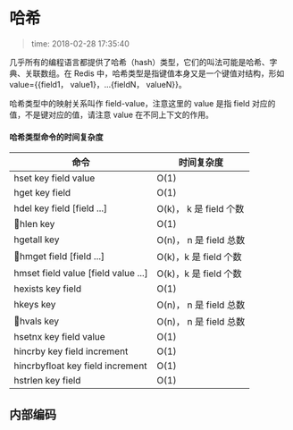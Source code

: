 # 哈希
>time: 2018-02-28 17:35:40

几乎所有的编程语言都提供了哈希（hash）类型，它们的叫法可能是哈希、字典、关联数组。在 Redis 中，哈希类型是指键值本身又是一个键值对结构，形如 value={{field1， value1}，...{fieldN， valueN}}。

哈希类型中的映射关系叫作 field-value，注意这里的 value 是指 field 对应的值，不是键对应的值，请注意 value 在不同上下文的作用。

#### 哈希类型命令的时间复杂度
| 命令 | 时间复杂度 |
|---|---|
| hset key field value | O(1) |
| hget key field | O(1) |
| hdel key field [field ...] | O(k)， k 是 field 个数 |
| hlen key | O(1) |
| hgetall key | O(n)， n 是 field 总数 |
| hmget field [field ...] | O(k)，k 是 field 个数|
| hmset field value [field value ...] | O(k)，k 是 field 个数 |
| hexists key field | O(1) |
| hkeys key | O(n)， n 是 field 总数 |
| hvals key | O(n)， n 是 field 总数 |
| hsetnx key field value | O(1) |
| hincrby key field increment | O(1) |
| hincrbyfloat key field increment | O(1) |
| hstrlen key field | O(1) |

## 内部编码
